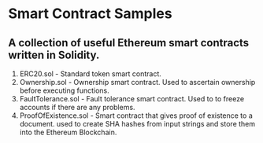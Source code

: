 # Smart Contract Samples

## A collection of useful Ethereum smart contracts written in Solidity.

1. ERC20.sol - Standard token smart contract.
2. Ownership.sol - Ownership smart contract. Used to ascertain ownership before executing functions.
3. FaultTolerance.sol - Fault tolerance smart contract. Used to to freeze accounts if there are any problems.
4. ProofOfExistence.sol - Smart contract that gives proof of existence to a document. used to create SHA hashes from input strings  and store them into the Ethereum Blockchain.

